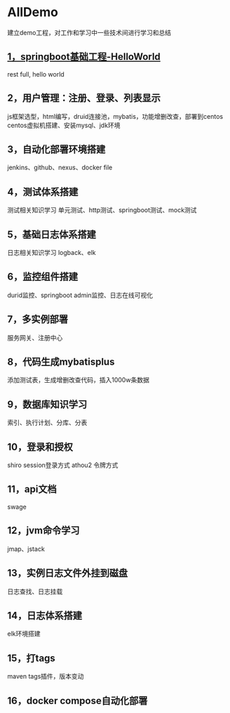 # AllDemo
建立demo工程，对工作和学习中一些技术间进行学习和总结
## [1，springboot基础工程-HelloWorld](./demo1/README.md)
  rest full, hello world
## 2，用户管理：注册、登录、列表显示
  js框架选型，html编写，druid连接池，mybatis，功能增删改查，部署到centos
  centos虚拟机搭建、安装mysql、jdk环境
## 3，自动化部署环境搭建
  jenkins、github、nexus、docker file
## 4，测试体系搭建
  测试相关知识学习
  单元测试、http测试、springboot测试、mock测试
## 5，基础日志体系搭建
  日志相关知识学习
  logback、elk
## 6，监控组件搭建
  durid监控、springboot admin监控、日志在线可视化
## 7，多实例部署
  服务网关、注册中心
## 8，代码生成mybatisplus
  添加测试表，生成增删改查代码，插入1000w条数据
## 9，数据库知识学习
  索引、执行计划、分库、分表
## 10，登录和授权
  shiro session登录方式
  athou2 令牌方式
## 11，api文档
  swage
## 12，jvm命令学习
  jmap、jstack
## 13，实例日志文件外挂到磁盘
  日志查找、日志挂载
## 14，日志体系搭建
  elk环境搭建
## 15，打tags
  maven tags插件，版本变动
## 16，docker compose自动化部署
